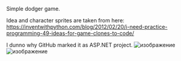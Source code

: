 Simple dodger game.

Idea and character sprites are taken from here: https://inventwithpython.com/blog/2012/02/20/i-need-practice-programming-49-ideas-for-game-clones-to-code/

I dunno why GitHub marked it as ASP.NET project. 
![изображение](https://github.com/bisenbenov/DodgerGame/assets/94634703/92cebfec-29f4-45a3-8bac-0a395cce46bf)
![изображение](https://github.com/bisenbenov/DodgerGame/assets/94634703/b46c5127-bc62-443f-b4e0-ed8b4c1c94a5)

